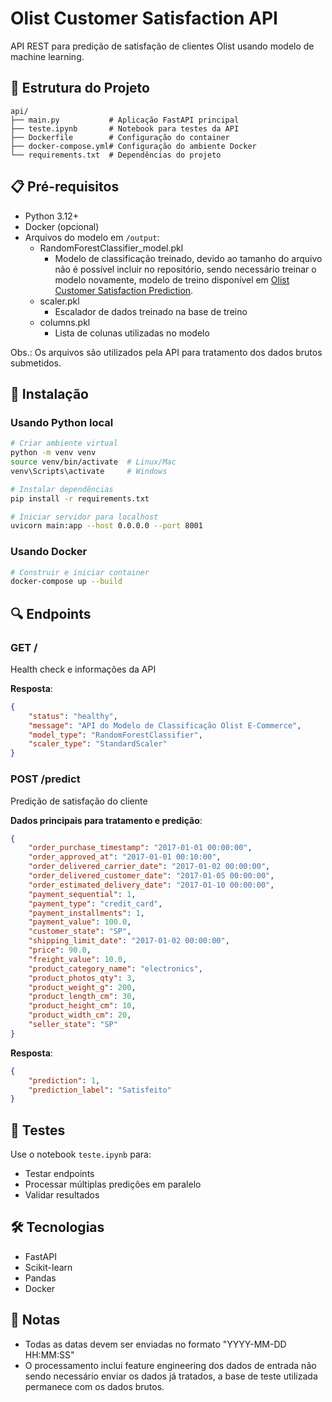 # Olist Customer Satisfaction API

API REST para predição de satisfação de clientes Olist usando modelo de machine learning.

## 🚀 Estrutura do Projeto

```
api/
├── main.py           # Aplicação FastAPI principal
├── teste.ipynb       # Notebook para testes da API
├── Dockerfile        # Configuração do container
├── docker-compose.yml# Configuração do ambiente Docker
└── requirements.txt  # Dependências do projeto
```

## 📋 Pré-requisitos

- Python 3.12+
- Docker (opcional)
- Arquivos do modelo em `/output`:
  - RandomForestClassifier_model.pkl
    - Modelo de classificação treinado, devido ao tamanho do arquivo não é possível incluir no repositório, sendo necessário treinar o modelo novamente, modelo de treino disponível em [Olist Customer Satisfaction Prediction](https://github.com/alexassuncaodados/Olist-E-commerce-Satisfaction-Prediction/blob/main/Olist%20E-commerce%20Customer%20Satisfaction%20Prediction%20Project.ipynb).
  - scaler.pkl
    - Escalador de dados treinado na base de treino
  - columns.pkl
    - Lista de colunas utilizadas no modelo

Obs.: Os arquivos são utilizados pela API para tratamento dos dados brutos submetidos.

## 🔧 Instalação

### Usando Python local

```bash
# Criar ambiente virtual
python -m venv venv
source venv/bin/activate  # Linux/Mac
venv\Scripts\activate     # Windows

# Instalar dependências
pip install -r requirements.txt

# Iniciar servidor para localhost
uvicorn main:app --host 0.0.0.0 --port 8001
```

### Usando Docker

```bash
# Construir e iniciar container
docker-compose up --build
```

## 🔍 Endpoints

### GET /
Health check e informações da API

**Resposta**:
```json
{
    "status": "healthy",
    "message": "API do Modelo de Classificação Olist E-Commerce",
    "model_type": "RandomForestClassifier",
    "scaler_type": "StandardScaler"
}
```

### POST /predict
Predição de satisfação do cliente

**Dados principais para tratamento e predição**:
```json
{
    "order_purchase_timestamp": "2017-01-01 00:00:00",
    "order_approved_at": "2017-01-01 00:10:00",
    "order_delivered_carrier_date": "2017-01-02 00:00:00",
    "order_delivered_customer_date": "2017-01-05 00:00:00",
    "order_estimated_delivery_date": "2017-01-10 00:00:00",
    "payment_sequential": 1,
    "payment_type": "credit_card",
    "payment_installments": 1,
    "payment_value": 100.0,
    "customer_state": "SP",
    "shipping_limit_date": "2017-01-02 00:00:00",
    "price": 90.0,
    "freight_value": 10.0,
    "product_category_name": "electronics",
    "product_photos_qty": 3,
    "product_weight_g": 200,
    "product_length_cm": 30,
    "product_height_cm": 10,
    "product_width_cm": 20,
    "seller_state": "SP"
}
```

**Resposta**:
```json
{
    "prediction": 1,
    "prediction_label": "Satisfeito"
}
```

## 🧪 Testes

Use o notebook `teste.ipynb` para:
- Testar endpoints
- Processar múltiplas predições em paralelo
- Validar resultados

## 🛠️ Tecnologias

- FastAPI
- Scikit-learn
- Pandas
- Docker



## 📝 Notas

- Todas as datas devem ser enviadas no formato "YYYY-MM-DD HH:MM:SS"
- O processamento inclui feature engineering dos dados de entrada não sendo necessário enviar os dados já tratados, a base de teste utilizada permanece com os dados brutos.